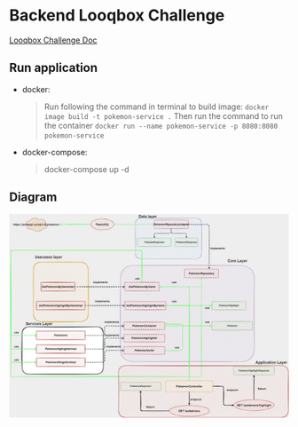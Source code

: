 # Backend Looqbox Challenge

[Looqbox Challenge Doc](./code-challenge.md#guidelines)

## Run application

- docker:
  > Run following the command in terminal to build image: `docker image build -t pokemon-service .` Then run the command to run the container
  > `docker run --name pokemon-service -p 8080:8080 pokemon-service`

- docker-compose:
  > docker-compose up -d

## Diagram

![diagrama](./backend-challenge-diagram.jpg)


